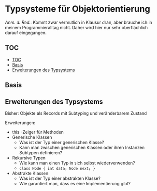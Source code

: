 
# Typsysteme für Objektorientierung

_Anm. d. Red._: Kommt zwar vermutlich in Klausur dran, aber brauche ich in meinem Programmieralltag nicht. Daher wird hier nur sehr oberflächlich darauf eingegangen.

## TOC

<!-- @import "[TOC]" {cmd="toc" depthFrom=2 depthTo=3 orderedList=false} -->
<!-- code_chunk_output -->

* [TOC](#toc)
* [Basis](#basis)
* [Erweiterungen des Typsystems](#erweiterungen-des-typsystems)

<!-- /code_chunk_output -->



## Basis

## Erweiterungen des Typsystems

Bisher: Objekte als Records mit Subtyping und veränderbarem Zustand

Erweiterungen:

* this -Zeiger für Methoden
* Generische Klassen
	* Was ist der Typ einer generischen Klasse?
	* Kann man zwischen generischen Klassen oder ihren Instanzen Subtypen definieren?
* Rekursive Typen
	* Wie kann man einen Typ in sich selbst wiederverwenden?
	* `class Node { int data; Node next; }`
* Abstrakte Klassen
	* Was ist der Typ einer abstrakten Klasse?
	* Wie garantiert man, dass es eine Implementierung gibt?

